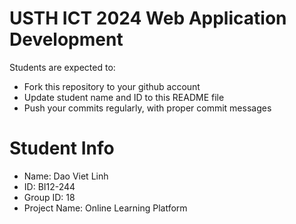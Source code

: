 USTH ICT 2024 Web Application Development
=====================================================

Students are expected to:

* Fork this repository to your github account
* Update student name and ID to this README file
* Push your commits regularly, with proper commit messages

Student Info
=======================

* Name: Dao Viet Linh
* ID: BI12-244
* Group ID: 18
* Project Name: Online Learning Platform
